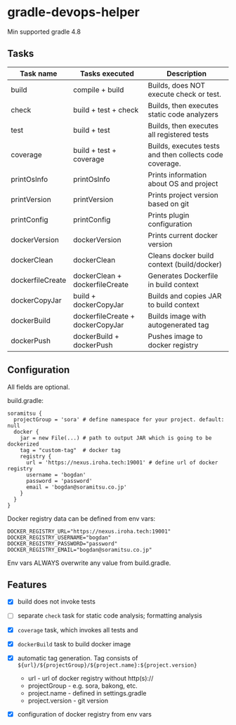 # gradle-devops-helper

Min supported gradle 4.8

## Tasks

| **Task name**    | **Tasks executed**               | **Description**                                         |
|------------------|----------------------------------|---------------------------------------------------------|
| build            | compile + build                  | Builds, does NOT execute check or test.                 |
| check            | build + test + check             | Builds, then executes static code analyzers             |
| test             | build + test                     | Builds, then executes all registered tests              |
| coverage         | build + test + coverage          | Builds, executes tests and then collects code coverage. |
| printOsInfo      | printOsInfo                      | Prints information about OS and project                 |
| printVersion     | printVersion                     | Prints project version based on git                     |
| printConfig      | printConfig                      | Prints plugin configuration                             |
| dockerVersion    | dockerVersion                    | Prints current docker version                           |
| dockerClean      | dockerClean                      | Cleans docker build context (build/docker)              |
| dockerfileCreate | dockerClean + dockerfileCreate   | Generates Dockerfile in build context                   |
| dockerCopyJar    | build + dockerCopyJar            | Builds and copies JAR to build context                  |
| dockerBuild      | dockerfileCreate + dockerCopyJar | Builds image with autogenerated tag                     |
| dockerPush       | dockerBuild + dockerPush         | Pushes image to docker registry                         |
## Configuration

All fields are optional.

build.gradle:
```
soramitsu {
  projectGroup = 'sora' # define namespace for your project. default: null
  docker {
    jar = new File(...) # path to output JAR which is going to be dockerized
    tag = "custom-tag"  # docker tag 
    registry {
      url = 'https://nexus.iroha.tech:19001' # define url of docker registry
      username = 'bogdan'
      password = 'password'
      email = 'bogdan@soramitsu.co.jp' 
    }
  }
}
```

Docker registry data can be defined from env vars:
```
DOCKER_REGISTRY_URL="https://nexus.iroha.tech:19001"
DOCKER_REGISTRY_USERNAME="bogdan"
DOCKER_REGISTRY_PASSWORD="password"
DOCKER_REGISTRY_EMAIL="bogdan@soramitsu.co.jp"
```

Env vars ALWAYS overwrite any value from build.gradle.

## Features

- [x] build does not invoke tests
- [ ] separate `check` task for static code analysis; formatting analysis
- [x] `coverage` task, which invokes all tests and   
- [x] `dockerBuild` task to build docker image
- [x] automatic tag generation. Tag consists of `${url}/${projectGroup}/${project.name}:${project.version}`
  - url - url of docker registry without http(s)://
  - projectGroup - e.g. sora, bakong, etc.  
  - project.name - defined in settings.gradle
  - project.version - git version
- [x] configuration of docker registry from env vars


